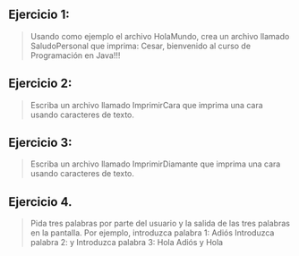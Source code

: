 ## Ejercicio 1:

> Usando como ejemplo el archivo HolaMundo, crea un archivo llamado SaludoPersonal que imprima: Cesar, bienvenido al curso de Programación en Java!!!

## Ejercicio 2:

> Escriba un archivo llamado ImprimirCara que imprima una cara usando caracteres de texto.

## Ejercicio 3:

> Escriba un archivo llamado ImprimirDiamante que imprima una cara usando caracteres de texto.

## Ejercicio 4.

> Pida tres palabras por parte del usuario y la salida de las tres palabras en la pantalla. Por ejemplo, introduzca palabra 1: Adiós Introduzca palabra 2: y Introduzca palabra 3: Hola Adiós y Hola
